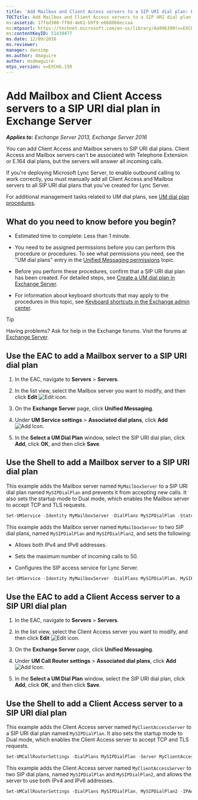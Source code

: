 ```yaml
---
title: 'Add Mailbox and Client Access servers to a SIP URI dial plan: Exchange 2013 Help'
TOCTitle: Add Mailbox and Client Access servers to a SIP URI dial plan
ms:assetid: 17fed308-ff0d-4e61-b9f9-e6680b6eccaa
ms:mtpsurl: https://technet.microsoft.com/en-us/library/Aa996399(v=EXCHG.150)
ms:contentKeyID: 51439477
ms.date: 12/09/2016
ms.reviewer: 
manager: dansimp
ms.author: dmaguire
author: msdmaguire
mtps_version: v=EXCHG.150
---
```


# Add Mailbox and Client Access servers to a SIP URI dial plan in Exchange Server

_**Applies to:** Exchange Server 2013, Exchange Server 2016_

You can add Client Access and Mailbox servers to SIP URI dial plans. Client Access and Mailbox servers can't be associated with Telephone Extension or E.164 dial plans, but the servers will answer all incoming calls.

If you're deploying Microsoft Lync Server, to enable outbound calling to work correctly, you must manually add all Client Access and Mailbox servers to all SIP URI dial plans that you've created for Lync Server.

For additional management tasks related to UM dial plans, see [UM dial plan procedures](um-dial-plan-procedures-exchange-2013-help.md).

## What do you need to know before you begin?

- Estimated time to complete: Less than 1 minute.

- You need to be assigned permissions before you can perform this procedure or procedures. To see what permissions you need, see the "UM dial plans" entry in the [Unified Messaging permissions](unified-messaging-permissions-exchange-2013-help.md) topic.

- Before you perform these procedures, confirm that a SIP URI dial plan has been created. For detailed steps, see [Create a UM dial plan in Exchange Server](create-um-dial-plan-exchange-2013-help.md).

- For information about keyboard shortcuts that may apply to the procedures in this topic, see [Keyboard shortcuts in the Exchange admin center](keyboard-shortcuts-in-the-exchange-admin-center-2013-help.md).

> [!TIP]
> Having problems? Ask for help in the Exchange forums. Visit the forums at [Exchange Server](https://go.microsoft.com/fwlink/p/?linkid=60612).

## Use the EAC to add a Mailbox server to a SIP URI dial plan

1. In the EAC, navigate to **Servers** \> **Servers**.

2. In the list view, select the Mailbox server you want to modify, and then click **Edit** ![Edit icon](images/JJ218640.6f53ccb2-1f13-4c02-bea0-30690e6ea71d(EXCHG.150).gif "Edit icon").

3. On the **Exchange Server** page, click **Unified Messaging**.

4. Under **UM Service settings** \> **Associated dial plans**, click **Add** ![Add Icon](images/JJ218640.c1e75329-d6d7-4073-a27d-498590bbb558(EXCHG.150).gif "Add Icon").

5. In the **Select a UM Dial Plan** window, select the SIP URI dial plan, click **Add**, click **OK**, and then click **Save**.

## Use the Shell to add a Mailbox server to a SIP URI dial plan

This example adds the Mailbox server named `MyMailboxServer` to a SIP URI dial plan named `MySIPDialPlan` and prevents it from accepting new calls. It also sets the startup mode to Dual mode, which enables the Mailbox server to accept TCP and TLS requests.

```powershell
Set-UMService -Identity MyMailboxServer -DialPlans MySIPDialPlan -Status Disabled -UMStartupMode Dual
```

This example adds the Mailbox server named `MyMailboxServer` to two SIP dial plans, named `MySIPDialPlan` and `MySIPDialPlan2`, and sets the following:

- Allows both IPv4 and IPv6 addresses.

- Sets the maximum number of incoming calls to 50.

- Configures the SIP access service for Lync Server.

```powershell
Set-UMService -Identity MyMailboxServer -DialPlans MySIPDialPlan, MySIPDialPlan2 -IPAddressFamily Any -MaxCallsAllowed 50 -SipAccessService northamerica.lyncpoolna.contoso.com
```

## Use the EAC to add a Client Access server to a SIP URI dial plan

1. In the EAC, navigate to **Servers** \> **Servers**.

2. In the list view, select the Client Access server you want to modify, and then click **Edit** ![Edit icon](images/JJ218640.6f53ccb2-1f13-4c02-bea0-30690e6ea71d(EXCHG.150).gif "Edit icon").

3. On the **Exchange Server** page, click **Unified Messaging**.

4. Under **UM Call Router settings** \> **Associated dial plans**, click **Add** ![Add Icon](images/JJ218640.c1e75329-d6d7-4073-a27d-498590bbb558(EXCHG.150).gif "Add Icon").

5. In the **Select a UM Dial Plan** window, select the SIP URI dial plan, click **Add**, click **OK**, and then click **Save**.

## Use the Shell to add a Client Access server to a SIP URI dial plan

This example adds the Client Access server named `MyClientAccessServer` to a SIP URI dial plan named `MySIPDialPlan`. It also sets the startup mode to Dual mode, which enables the Client Access server to accept TCP and TLS requests.

```powershell
Set-UMCallRouterSettings -DialPlans MySIPDialPlan -Server MyClientAccessServer -UMStartupMode Dual
```

This example adds the Client Access server named `MyClientAccessServer` to two SIP dial plans, named `MySIPDialPlan` and `MySIPDialPlan2`, and allows the server to use both IPv4 and IPv6 addresses.

```powershell
Set-UMCallRouterSettings -DialPlans MySIPDialPlan, MySIPDialPlan2 -IPAddressFamily Any -Server MyClientAccessServer
```
